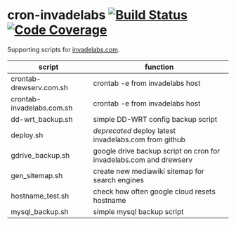 # cron-invadelabs [![Build Status](https://travis-ci.org/invadelabs/cron-invadelabs.svg?branch=master)](https://travis-ci.org/invadelabs/cron-invadelabs) [![Code Coverage](https://codecov.io/gh/invadelabs/cron-invadelabs/branch/master/graph/badge.svg)](https://codecov.io/gh/invadelabs/cron-invadelabs/branch/master)

Supporting scripts for [invadelabs.com](https://invadelabs.com).

script                    | function
------------------------- | ---------------------------------------------------------
crontab-drewserv.com.sh   | crontab -e from invadelabs host
crontab-invadelabs.com.sh | crontab -e from invadelabs host
dd-wrt_backup.sh          | simple DD-WRT config backup script
deploy.sh                 | _deprecated_ deploy latest invadelabs.com from github
gdrive_backup.sh          | google drive backup script on cron for invadelabs.com and drewserv
gen_sitemap.sh            | create new mediawiki sitemap for search engines
hostname_test.sh          | check how often google cloud resets hostname
mysql_backup.sh           | simple mysql backup script

